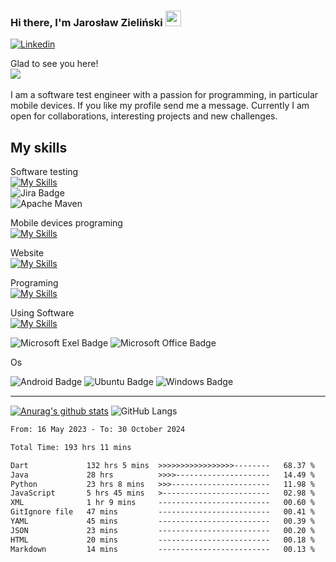 ### Hi there, I'm Jarosław Zieliński <img src="https://media.giphy.com/media/hvRJCLFzcasrR4ia7z/giphy.gif" width="25">

  [![Linkedin](https://img.shields.io/badge/linkedin-%230077B5.svg?style=for-the-badge&logo=linkedin)](https://www.linkedin.com/in/jarosław-zieliński86)

Glad to see you here!<Br>
<a href="https://visitorbadge.io/status?path=https%3A%2F%2Fgithub.com%2Fjarekzielinski"><img src="https://api.visitorbadge.io/api/visitors?path=https%3A%2F%2Fgithub.com%2Fjarekzielinski&countColor=%23263759" /></a>
<Br><Br>
  I am a software test engineer with a passion for programming, in particular mobile devices. If you like my profile send me a message. Currently I am open for collaborations, interesting projects and new challenges.

  

## My skills
    
Software testing<Br>
[![My Skills](https://skillicons.dev/icons?i=selenium,java,jenkins)](https://skillicons.dev)<br>
![Jira Badge](https://img.shields.io/badge/Jira-0052CC?style=for-the-badge&logo=Jira&logoColor=white)<br>
![Apache Maven](https://img.shields.io/badge/Apache%20Maven-C71A36?style=for-the-badge&logo=Apache%20Maven&logoColor=white)
  
Mobile devices programing<br>
[![My Skills](https://skillicons.dev/icons?i=java,flutter,androidstudio,firebase)](https://skillicons.dev)
  
Website<br>
[![My Skills](https://skillicons.dev/icons?i=html,css,js,php)](https://skillicons.dev)

Programing<Br>
[![My Skills](https://skillicons.dev/icons?i=java,python,cs,git,github)](https://skillicons.dev)

Using Software<Br>
[![My Skills](https://skillicons.dev/icons?i=selenium,vscode,visualstudio,idea)](https://skillicons.dev)

![Microsoft Exel Badge](https://img.shields.io/badge/Microsoft_Excel-217346?style=for-the-badge&logo=microsoft-excel&logoColor=white)
![Microsoft Office Badge](https://img.shields.io/badge/Microsoft_Office-D83B01?style=for-the-badge&logo=microsoft-office&logoColor=white)


Os

![Android Badge](https://img.shields.io/badge/Android-3DDC84?style=for-the-badge&logo=android&logoColor=white)
![Ubuntu Badge](https://img.shields.io/badge/Ubuntu-E95420?style=for-the-badge&logo=ubuntu&logoColor=white)
![Windows Badge](https://img.shields.io/badge/Windows-0078D6?style=for-the-badge&logo=windows&logoColor=white)

 <hr style="height:2px;border-width:0;color:gray;background-color:gray"> 



[![Anurag's github stats](https://github-readme-stats.vercel.app/api?username=jarekzielinski&theme=blue-green)](https://github.com/anuraghazra/github-readme-stats)
![GitHub Langs](https://github-readme-stats.vercel.app/api/top-langs/?username=jarekzielinski&layout=compact&theme=blue-green)
  
  
  <!--START_SECTION:waka-->

```txt
From: 16 May 2023 - To: 30 October 2024

Total Time: 193 hrs 11 mins

Dart             132 hrs 5 mins  >>>>>>>>>>>>>>>>>--------   68.37 %
Java             28 hrs          >>>>---------------------   14.49 %
Python           23 hrs 8 mins   >>>----------------------   11.98 %
JavaScript       5 hrs 45 mins   >------------------------   02.98 %
XML              1 hr 9 mins     -------------------------   00.60 %
GitIgnore file   47 mins         -------------------------   00.41 %
YAML             45 mins         -------------------------   00.39 %
JSON             23 mins         -------------------------   00.20 %
HTML             20 mins         -------------------------   00.18 %
Markdown         14 mins         -------------------------   00.13 %
```

<!--END_SECTION:waka-->

            


  
<!--
**jarekzielinski/jarekzielinski** is a ✨ _special_ ✨ repository because its `README.md` (this file) appears on your GitHub profile.

Here are some ideas to get you started:

- 🔭 I’m currently working on ...
- 🌱 I’m currently learning ...
- 👯 I’m looking to collaborate on ...
- 🤔 I’m looking for help with ...
- 💬 Ask me about ...
- 📫 How to reach me: ...
- 😄 Pronouns: ...
- ⚡ Fun fact: ...
-->
